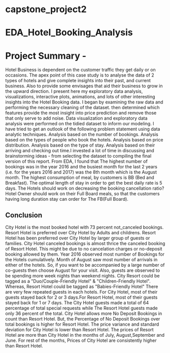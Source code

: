# capstone_project2
# EDA_Hotel_Booking_Analysis
# Project Summary -

Hotel Business is dependent on the customer traffic they get daily or on occasions. The apex point of this case study is to analyse the data of 2 types of hotels and give complete insights into their past, and current business. Also to provide some envisages that aid their business to grow in the upward direction. I present here my exploratory data analysis, visualizations, interactive plots, animations, and lots of other interesting insights into the Hotel Booking data. I began by examining the raw data and performing the necessary cleaning of the dataset. then determined which features provide the most insight into price prediction and remove those that only serve to add noise. Data visualization and exploratory data analysis were performed on the tidied dataset to inform our modeling. I have tried to get an outlook of the following problem statement using data analytic techniques. Analysis based on the number of bookings. Analysis based on the types of people who book the hotels. Analysis based on price distribution. Analysis based on the type of stay. Analysis based on their arriving and checking out time.I invested a lot of time in discussing and brainstorming ideas - from selecting the dataset to compiling the final version of this report. From EDA, I found that The highest number of bookings was in the year 2016 and the busiest month for the last 2 years (i.e. for the years 2016 and 2017) was the 8th month which is the August month. The highest consumption of meal, by customers is BB (Bed and Breakfast). The optimal length of stay in order to get the best daily rate is 5 days. The Hotels should work on decreasing the booking cancellation ratio? Hotel Owner should work on their Full Board meals, so that the customers having long duration stay can order for The FB(Full Board).

## Conclusion

City Hotel is the most booked hotel with 73 percent not_canceled bookings.
Resort Hotel is preferred over City Hotel by Adults and childrens.
Resort Hotel has been preferred over City Hotel by larger group of guests or families.
City Hotel canceled bookings is almost thrice the canceled booking of Resort Hotel. This might be due to no cancelation charges or no-deposit booking allowed by them.
Year 2016 observed most number of Bookings for the Hotels cumulatively.
Month of August saw most number of arrivals in either of the hotels. So, if you want to be accompanied by a large number of co-guests then choose August for your visit.
Also, guests are observed to be spending more week nights than weekend nights.
City Resort could be tagged as a "Duo/Couple-Friendly Hotel" & "Children-Friendly Hotel". Whereas, Resort Hotel could be tagged as "Babies-Friendly Hotel"
There are very few repeated guests in each hotels.
For City Hotel, most of their guests stayed back for 2 or 3 days.For Resort Hotel, most of their guests stayed back for 1 or 7 days.
The City Hotel guests made a total of 64 percentage of total special requests while The Resort Hotel guests made only 36 percent of the total.
City Hotel allows more No Deposit Bookings in count than Resort Hotel. But, the Percentage of No Deposit Bookings over total bookings is higher for Resort Hotel.
The price variance and standard deviation for City Hotel is lower than Resort Hotel. The prices of Resort Hotel are more than City Hotel in the months of July, August,September and June. For rest of the months, Prices of City Hotel are consistently higher than Resort Hotel.
